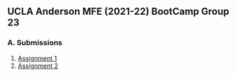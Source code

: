 ## UCLA Anderson MFE (2021-22) BootCamp Group 23
### A. Submissions

<ol type="1">
<li>
<a href= 'https://hbk91.github.io/UCLA_MFE_2021-22_BootCamp_Group23/Assignment_1/Assignment1_Group23.html' target='_blank'>
Assignment 1 </a>
</li>
<li>
<a href= 'https://hbk91.github.io/UCLA_MFE_2021-22_BootCamp_Group23/Assignment_2/Assignment2_Group23.html' target='_blank'>
Assignment 2 </a>
</li>  
</ol>

